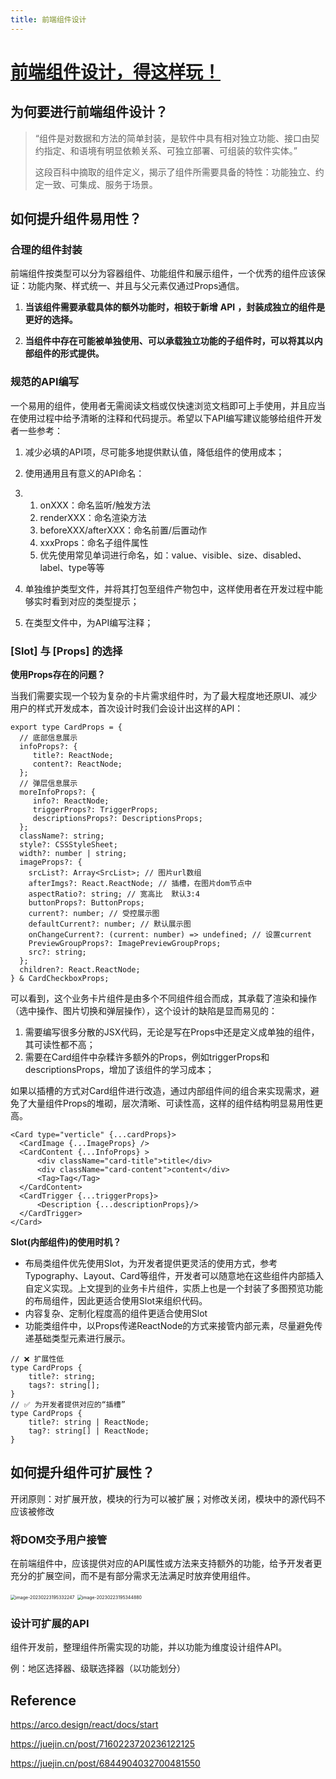 ```yaml
---
title: 前端组件设计
---
```


# [前端组件设计，得这样玩！](https://mp.weixin.qq.com/s?__biz=MzI3NTM5NDgzOA==&mid=2247511060&idx=1&sn=7ee9993caae2bf5c1be3829e67aaa34e&chksm=eb07946ddc701d7b5b358549ad94327613bca0cb4856ea44e75615ab2307d3260e1b815a2a1a&scene=90&sessionid=1677142237&subscene=236&key=46ff8a959fee0889f3b02449afd64d2a0dc6e97b2c230ad5933e313a0ee3fabbf17cedabf2b29dc078c0383437ccefbe8f6b8df449ffde8c032a1e32997f46c65a83a778667347efba0b835c042e3cfde7d3dbba67d0714fb83844fd3e2d52e3cb47e5fb943abe4f2de9b820a4bb8bece20eadb373ed974dd16cf528efa5f721&ascene=0&uin=NDc5MjEzODgy&devicetype=Windows+10+x64&version=6309001c&lang=zh_CN&countrycode=CN&exportkey=n_ChQIAhIQ1AGGxVsrxBp1Sa33UNdJFxLgAQIE97dBBAEAAAAAAGcCBIzZyK8AAAAOpnltbLcz9gKNyK89dVj0I1YA5D1cbfhd27s07RM9VJikhfPP7%2B4YZzgMNtaF718LK0SXZ60FD12eBIs7inO23JIpLFhz0jdrGW%2FMW%2FIF%2BtTYmPPJfA3FQVyr%2FAkmvj8bIielLrCKkdwCA7HWbX7IqZaMKMlvUsKK8evqSm5VefKf%2BUQOHHpAQDq1f9DMbZZgk%2FwMEgn9TEKc1sa3x8GjoHtBF0umaZIFDwv600Sibu3TqzkIQRG2JEYaaECJ5mS%2BLlRV5KdMbhxU&acctmode=0&pass_ticket=59I%2Fiew2q7JAXrCiidL5yao2eU7or%2B8GW%2Fko5lwzUrTPxGN41z9xclnjdiF6Mo2EPJMMK%2FWWL1VYoMJxilFnKA%3D%3D&wx_header=1&fontgear=2)

## **为何要进行前端组件设计？**

> “组件是对数据和方法的简单封装，是软件中具有相对独立功能、接口由契约指定、和语境有明显依赖关系、可独立部署、可组装的软件实体。”
>
> 这段百科中摘取的组件定义，揭示了组件所需要具备的特性：功能独立、约定一致、可集成、服务于场景。

## **如何提升组件易用性？**

### 合理的组件封装

前端组件按类型可以分为容器组件、功能组件和展示组件，一个优秀的组件应该保证：功能内聚、样式统一、并且与父元素仅通过Props通信。

1. **当该组件需要承载具体的额外功能时，相较于新增** **API** **，封装成独立的组件是更好的选择。**

1. **当组件中存在可能被单独使用、可以承载独立功能的子组件时，可以将其以内部组件的形式提供。**

### 规范的API编写

一个易用的组件，使用者无需阅读文档或仅快速浏览文档即可上手使用，并且应当在使用过程中给予清晰的注释和代码提示。希望以下API编写建议能够给组件开发者一些参考：

1. 减少必填的API项，尽可能多地提供默认值，降低组件的使用成本；

2. 使用通用且有意义的API命名：

3. 1. onXXX：命名监听/触发方法
   2. renderXXX：命名渲染方法
   3. beforeXXX/afterXXX：命名前置/后置动作
   4. xxxProps：命名子组件属性
   5. 优先使用常见单词进行命名，如：value、visible、size、disabled、label、type等等

4. 单独维护类型文件，并将其打包至组件产物包中，这样使用者在开发过程中能够实时看到对应的类型提示；

5. 在类型文件中，为API编写注释；

### [Slot] 与 [Props] 的选择

**使用Props存在的问题？**

当我们需要实现一个较为复杂的卡片需求组件时，为了最大程度地还原UI、减少用户的样式开发成本，首次设计时我们会设计出这样的API：

```
export type CardProps = {
  // 底部信息展示
  infoProps?: {
     title?: ReactNode;
     content?: ReactNode;
  };
  // 弹层信息展示
  moreInfoProps?: {
     info?: ReactNode;
     triggerProps?: TriggerProps;
     descriptionsProps?: DescriptionsProps;
  };
  className?: string;
  style?: CSSStyleSheet;
  width?: number | string;
  imageProps?: {
    srcList?: Array<SrcList>; // 图片url数组
    afterImgs?: React.ReactNode; // 插槽，在图片dom节点中
    aspectRatio?: string; // 宽高比  默认3:4
    buttonProps?: ButtonProps;
    current?: number; // 受控展示图
    defaultCurrent?: number; // 默认展示图
    onChangeCurrent?: (current: number) => undefined; // 设置current
    PreviewGroupProps?: ImagePreviewGroupProps;
    src?: string;
  };
  children?: React.ReactNode;
} & CardCheckboxProps;
```

可以看到，这个业务卡片组件是由多个不同组件组合而成，其承载了渲染和操作（选中操作、图片切换和弹层操作），这个设计的缺陷是显而易见的：

1. 需要编写很多分散的JSX代码，无论是写在Props中还是定义成单独的组件，其可读性都不高；
2. 需要在Card组件中杂糅许多额外的Props，例如triggerProps和descriptionsProps，增加了该组件的学习成本；

如果以插槽的方式对Card组件进行改造，通过内部组件间的组合来实现需求，避免了大量组件Props的堆砌，层次清晰、可读性高，这样的组件结构明显易用性更高。

```
<Card type="verticle" {...cardProps}>
  <CardImage {...ImageProps} />
  <CardContent {...InfoProps} >
      <div className="card-title">title</div>
      <div className="card-content">content</div>
      <Tag>Tag</Tag>
  </CardContent>
  <CardTrigger {...triggerProps}>
      <Description {...descriptionProps}/>
  </CardTrigger>
</Card>
```

**Slot(内部组件)的使用时机？**

- 布局类组件优先使用Slot，为开发者提供更灵活的使用方式，参考Typography、Layout、Card等组件，开发者可以随意地在这些组件内部插入自定义实现。上文提到的业务卡片组件，实质上也是一个封装了多图预览功能的布局组件，因此更适合使用Slot来组织代码。
- 内容复杂、定制化程度高的组件更适合使用Slot
- 功能类组件中，以Props传递ReactNode的方式来接管内部元素，尽量避免传递基础类型元素进行展示。

```
// ❌ 扩展性低
type CardProps {
    title?: string;
    tags?: string[];
}
// ✅ 为开发者提供对应的“插槽”
type CardProps {
    title?: string | ReactNode;
    tag?: string[] | ReactNode;
}
```

##  如何提升组件可扩展性？

开闭原则：对扩展开放，模块的行为可以被扩展；对修改关闭，模块中的源代码不应该被修改

### 将DOM交予用户接管

在前端组件中，应该提供对应的API属性或方法来支持额外的功能，给予开发者更充分的扩展空间，而不是有部分需求无法满足时放弃使用组件。

<img src="http://cdn.chen-zeqi.cn/image-20230223195332247.png" alt="image-20230223195332247" style="zoom: 50%;" />

<img src="http://cdn.chen-zeqi.cn/image-20230223195344880.png" alt="image-20230223195344880" style="zoom:50%;" />

### 设计可扩展的API

组件开发前，整理组件所需实现的功能，并以功能为维度设计组件API。

例：地区选择器、级联选择器（以功能划分）



##  Reference

https://arco.design/react/docs/start

https://juejin.cn/post/7160223720236122125

https://juejin.cn/post/6844904032700481550